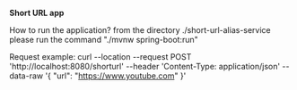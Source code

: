 **Short URL app**

How to run the application? from the directory ./short-url-alias-service please run the command "./mvnw spring-boot:run"

Request example: curl --location --request POST 'http://localhost:8080/shorturl' --header 'Content-Type: application/json' --data-raw '{
"url": "https://www.youtube.com"
}'

